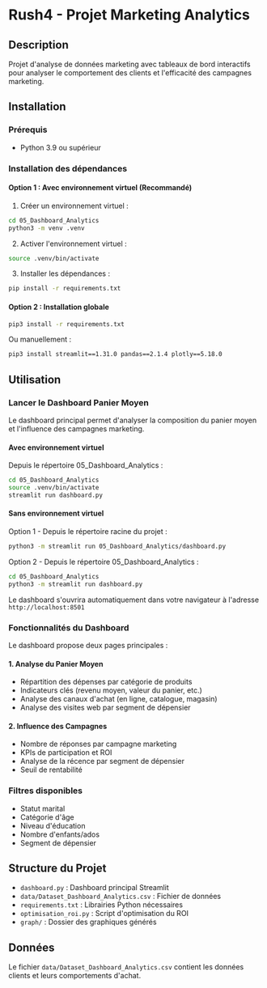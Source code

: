 # Rush4 - Projet Marketing Analytics

## Description
Projet d'analyse de données marketing avec tableaux de bord interactifs pour analyser le comportement des clients et l'efficacité des campagnes marketing.

## Installation

### Prérequis
- Python 3.9 ou supérieur

### Installation des dépendances

#### Option 1 : Avec environnement virtuel (Recommandé)

1. Créer un environnement virtuel :
```bash
cd 05_Dashboard_Analytics
python3 -m venv .venv
```

2. Activer l'environnement virtuel :
```bash
source .venv/bin/activate
```

3. Installer les dépendances :
```bash
pip install -r requirements.txt
```

#### Option 2 : Installation globale

```bash
pip3 install -r requirements.txt
```

Ou manuellement :
```bash
pip3 install streamlit==1.31.0 pandas==2.1.4 plotly==5.18.0
```

## Utilisation

### Lancer le Dashboard Panier Moyen

Le dashboard principal permet d'analyser la composition du panier moyen et l'influence des campagnes marketing.

#### Avec environnement virtuel

Depuis le répertoire 05_Dashboard_Analytics :
```bash
cd 05_Dashboard_Analytics
source .venv/bin/activate
streamlit run dashboard.py
```

#### Sans environnement virtuel

Option 1 - Depuis le répertoire racine du projet :
```bash
python3 -m streamlit run 05_Dashboard_Analytics/dashboard.py
```

Option 2 - Depuis le répertoire 05_Dashboard_Analytics :
```bash
cd 05_Dashboard_Analytics
python3 -m streamlit run dashboard.py
```

Le dashboard s'ouvrira automatiquement dans votre navigateur à l'adresse `http://localhost:8501`

### Fonctionnalités du Dashboard

Le dashboard propose deux pages principales :

#### 1. Analyse du Panier Moyen
- Répartition des dépenses par catégorie de produits
- Indicateurs clés (revenu moyen, valeur du panier, etc.)
- Analyse des canaux d'achat (en ligne, catalogue, magasin)
- Analyse des visites web par segment de dépensier

#### 2. Influence des Campagnes
- Nombre de réponses par campagne marketing
- KPIs de participation et ROI
- Analyse de la récence par segment de dépensier
- Seuil de rentabilité

### Filtres disponibles
- Statut marital
- Catégorie d'âge
- Niveau d'éducation
- Nombre d'enfants/ados
- Segment de dépensier

## Structure du Projet

- `dashboard.py` : Dashboard principal Streamlit
- `data/Dataset_Dashboard_Analytics.csv` : Fichier de données
- `requirements.txt` : Librairies Python nécessaires
- `optimisation_roi.py` : Script d'optimisation du ROI
- `graph/` : Dossier des graphiques générés

## Données

Le fichier `data/Dataset_Dashboard_Analytics.csv` contient les données clients et leurs comportements d'achat.
